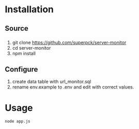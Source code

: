 # Installation
## Source
###
  1. git clone https://github.com/superpck/server-monitor
  2. cd server-monitor
  3. npm install
###

## Configure
  1. create data table with url_monitor.sql
  2. rename env.example to .env and edit with correct values.

# Usage
`
  node app.js
`
